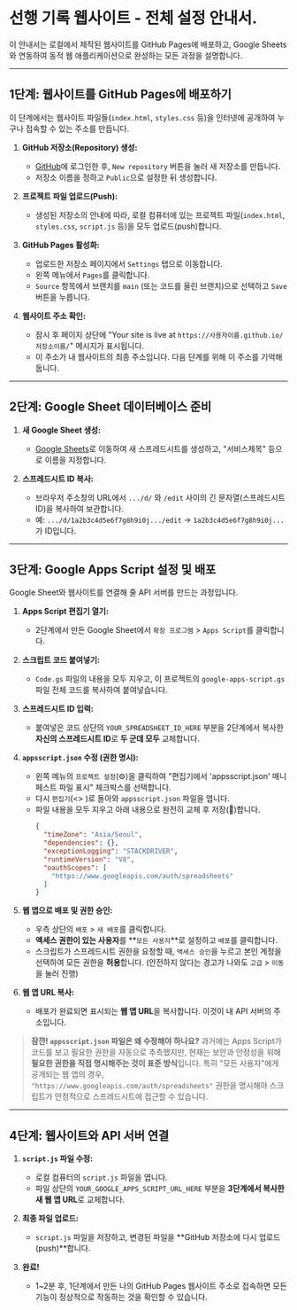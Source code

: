 # 선행 기록 웹사이트 - 전체 설정 안내서.

이 안내서는 로컬에서 제작된 웹사이트를 GitHub Pages에 배포하고, Google Sheets와 연동하여 동적 웹 애플리케이션으로 완성하는 모든 과정을 설명합니다.

---
## 1단계: 웹사이트를 GitHub Pages에 배포하기

이 단계에서는 웹사이트 파일들(`index.html`, `styles.css` 등)을 인터넷에 공개하여 누구나 접속할 수 있는 주소를 만듭니다.

1.  **GitHub 저장소(Repository) 생성:**
    - [GitHub](https://github.com/)에 로그인한 후, `New repository` 버튼을 눌러 새 저장소를 만듭니다.
    - 저장소 이름을 정하고 `Public`으로 설정한 뒤 생성합니다.

2.  **프로젝트 파일 업로드(Push):**
    - 생성된 저장소의 안내에 따라, 로컬 컴퓨터에 있는 프로젝트 파일(`index.html`, `styles.css`, `script.js` 등)을 모두 업로드(push)합니다.

3.  **GitHub Pages 활성화:**
    - 업로드한 저장소 페이지에서 `Settings` 탭으로 이동합니다.
    - 왼쪽 메뉴에서 `Pages`를 클릭합니다.
    - `Source` 항목에서 브랜치를 `main` (또는 코드를 올린 브랜치)으로 선택하고 `Save` 버튼을 누릅니다.

4.  **웹사이트 주소 확인:**
    - 잠시 후 페이지 상단에 "Your site is live at `https://사용자이름.github.io/저장소이름/`" 메시지가 표시됩니다.
    - 이 주소가 내 웹사이트의 최종 주소입니다. 다음 단계를 위해 이 주소를 기억해 둡니다.

---

## 2단계: Google Sheet 데이터베이스 준비

1.  **새 Google Sheet 생성:**
    - [Google Sheets](https://sheets.new)로 이동하여 새 스프레드시트를 생성하고, "서비스제목" 등으로 이름을 지정합니다.

2.  **스프레드시트 ID 복사:**
    - 브라우저 주소창의 URL에서 `.../d/` 와 `/edit` 사이의 긴 문자열(스프레드시트 ID)을 복사하여 보관합니다.
    - 예: `.../d/1a2b3c4d5e6f7g8h9i0j.../edit` -> `1a2b3c4d5e6f7g8h9i0j...`가 ID입니다.

---

## 3단계: Google Apps Script 설정 및 배포

Google Sheet와 웹사이트를 연결해 줄 API 서버를 만드는 과정입니다.

1.  **Apps Script 편집기 열기:**
    - 2단계에서 만든 Google Sheet에서 `확장 프로그램` > `Apps Script`를 클릭합니다.

2.  **스크립트 코드 붙여넣기:**
    - `Code.gs` 파일의 내용을 모두 지우고, 이 프로젝트의 `google-apps-script.gs` 파일 전체 코드를 복사하여 붙여넣습니다.

3.  **스프레드시트 ID 입력:**
    - 붙여넣은 코드 상단의 `YOUR_SPREADSHEET_ID_HERE` 부분을 2단계에서 복사한 **자신의 스프레드시트 ID**로 **두 군데 모두** 교체합니다.

4.  **`appsscript.json` 수정 (권한 명시):**
    - 왼쪽 메뉴의 `프로젝트 설정`(⚙️)을 클릭하여 "편집기에서 'appsscript.json' 매니페스트 파일 표시" 체크박스를 선택합니다.
    - 다시 `편집기`(<> )로 돌아와 `appsscript.json` 파일을 엽니다.
    - 파일 내용을 모두 지우고 아래 내용으로 완전히 교체 후 저장(💾)합니다.
      ```json
      {
        "timeZone": "Asia/Seoul",
        "dependencies": {},
        "exceptionLogging": "STACKDRIVER",
        "runtimeVersion": "V8",
        "oauthScopes": [
          "https://www.googleapis.com/auth/spreadsheets"
        ]
      }
      ```

5.  **웹 앱으로 배포 및 권한 승인:**
    - 우측 상단의 `배포` > `새 배포`를 클릭합니다.
    - **액세스 권한이 있는 사용자**를 **`모든 사용자`**로 설정하고 `배포`를 클릭합니다.
    - 스크립트가 스프레드시트 권한을 요청할 때, `액세스 승인`을 누르고 본인 계정을 선택하여 모든 권한을 **허용**합니다. (안전하지 않다는 경고가 나와도 `고급` > `이동`을 눌러 진행)

6.  **웹 앱 URL 복사:**
    - 배포가 완료되면 표시되는 **웹 앱 URL**을 복사합니다. 이것이 내 API 서버의 주소입니다.

> **잠깐! `appsscript.json` 파일은 왜 수정해야 하나요?**
> 과거에는 Apps Script가 코드를 보고 필요한 권한을 자동으로 추측했지만, 현재는 보안과 안정성을 위해 **필요한 권한을 직접 명시해주는 것이 표준 방식**입니다. 특히 "모든 사용자"에게 공개되는 웹 앱의 경우, `"https://www.googleapis.com/auth/spreadsheets"` 권한을 명시해야 스크립트가 안정적으로 스프레드시트에 접근할 수 있습니다.

---

## 4단계: 웹사이트와 API 서버 연결

1.  **`script.js` 파일 수정:**
    - 로컬 컴퓨터의 `script.js` 파일을 엽니다.
    - 파일 상단의 `YOUR_GOOGLE_APPS_SCRIPT_URL_HERE` 부분을 **3단계에서 복사한 새 웹 앱 URL**로 교체합니다. 

2.  **최종 파일 업로드:**
    - `script.js` 파일을 저장하고, 변경된 파일을 **GitHub 저장소에 다시 업로드(push)**합니다.

3.  **완료!**
    - 1~2분 후, 1단계에서 만든 나의 GitHub Pages 웹사이트 주소로 접속하면 모든 기능이 정상적으로 작동하는 것을 확인할 수 있습니다.
